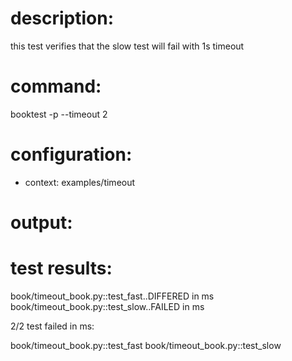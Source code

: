 # description:

this test verifies that the slow test will fail with 1s timeout

# command:

booktest -p --timeout 2

# configuration:

 * context: examples/timeout

# output:


# test results:

  book/timeout_book.py::test_fast..DIFFERED in <number> ms
  book/timeout_book.py::test_slow..FAILED in <number> ms

2/2 test failed in <number> ms:

  book/timeout_book.py::test_fast
  book/timeout_book.py::test_slow


